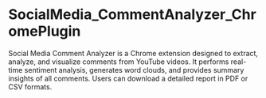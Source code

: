 # SocialMedia_CommentAnalyzer_ChromePlugin
Social Media Comment Analyzer is a Chrome extension designed to extract, analyze, and visualize comments from YouTube videos. It performs real-time sentiment analysis, generates word clouds, and provides summary insights of all comments. Users can download a detailed report in PDF or CSV formats.
